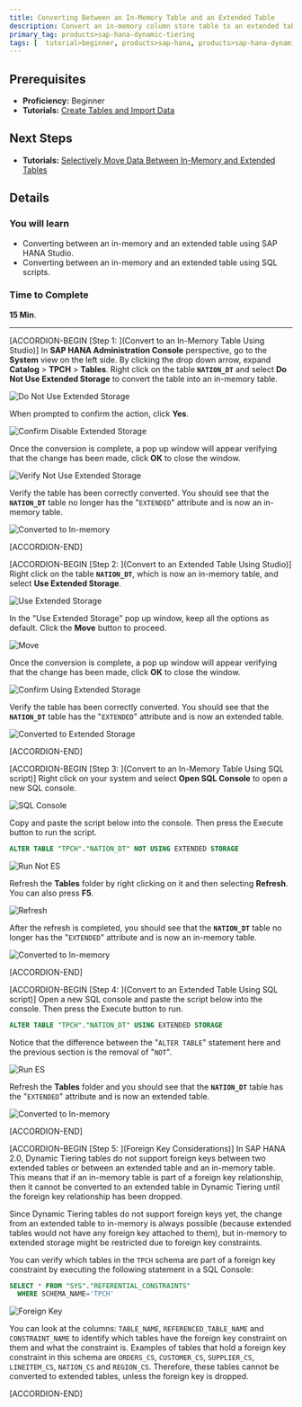 ```yaml
---
title: Converting Between an In-Memory Table and an Extended Table
description: Convert an in-memory column store table to an extended table and vice versa.
primary_tag: products>sap-hana-dynamic-tiering
tags: [  tutorial>beginner, products>sap-hana, products>sap-hana-dynamic-tiering, products>sap-hana-studio, topic>big-data, topic>sql ]
---
```

## Prerequisites
 - **Proficiency:** Beginner
 - **Tutorials:** [Create Tables and Import Data](https://developers.sap.com/tutorials/dt-create-schema-load-data-part3.html)

## Next Steps
 - **Tutorials:** [Selectively Move Data Between In-Memory and Extended Tables](https://developers.sap.com/tutorials/dt-create-schema-load-data-part5.html)

## Details
### You will learn
 - Converting between an in-memory and an extended table using SAP HANA Studio.
 - Converting between an in-memory and an extended table using SQL scripts.

### Time to Complete
**15 Min**.

---

[ACCORDION-BEGIN [Step 1: ](Convert to an In-Memory Table Using Studio)]
In **SAP HANA Administration Console** perspective, go to the **System** view on the left side. By clicking the drop down arrow, expand **Catalog** > **TPCH** > **Tables**. Right click on the table **`NATION_DT`** and select **Do Not Use Extended Storage** to convert the table into an in-memory table.

![Do Not Use Extended Storage](not-es.png)

When prompted to confirm the action, click **Yes**.

![Confirm Disable Extended Storage](comfirm-not-es.png)

Once the conversion is complete, a pop up window will appear verifying that the change has been made, click **OK** to close the window.

![Verify Not Use Extended Storage](verify-not-es.png)

Verify the table has been correctly converted. You should see that the **`NATION_DT`** table no longer has the "`EXTENDED`" attribute and is now an in-memory table.

![Converted to In-memory](converted-to-in-memory.png)


[ACCORDION-END]

[ACCORDION-BEGIN [Step 2: ](Convert to an Extended Table Using Studio)]
Right click on the table **`NATION_DT`**, which is now an in-memory table, and select **Use Extended Storage**.

![Use Extended Storage](use-es.png)

In the "Use Extended Storage" pop up window, keep all the options as default. Click the **Move** button to proceed.

![Move](move.png)

Once the conversion is complete, a pop up window will appear verifying that the change has been made, click **OK** to close the window.

![Confirm Using Extended Storage](confirm-es.png)

Verify the table has been correctly converted. You should see that the **`NATION_DT`** table has the "`EXTENDED`" attribute and is now an extended table.

![Converted to Extended Storage](converted-es.png)


[ACCORDION-END]

[ACCORDION-BEGIN [Step 3: ](Convert to an In-Memory Table Using SQL script)]
Right click on your system and select **Open SQL Console** to open a new SQL console.

![SQL Console](sql-console.png)

Copy and paste the script below into the console. Then press the Execute button to run the script.

``` sql
ALTER TABLE "TPCH"."NATION_DT" NOT USING EXTENDED STORAGE
```

![Run Not ES](run-not-es.png)

Refresh the **Tables** folder by right clicking on it and then selecting **Refresh**. You can also press **F5**.

![Refresh](refresh.png)

After the refresh is completed, you should see that the **`NATION_DT`** table no longer has the "`EXTENDED`" attribute and is now an in-memory table.

![Converted to In-memory](converted-to-in-memory.png)


[ACCORDION-END]

[ACCORDION-BEGIN [Step 4: ](Convert to an Extended Table Using SQL script)]
Open a new SQL console and paste the script below into the console. Then press the Execute button to run.

``` sql
ALTER TABLE "TPCH"."NATION_DT" USING EXTENDED STORAGE
```
Notice that the difference between the "`ALTER TABLE`" statement here and the previous section is the removal of "`NOT`".

![Run ES](run-es.png)

Refresh the **Tables** folder and you should see that the **`NATION_DT`** table has the "`EXTENDED`" attribute and is now an extended table.

![Converted to In-memory](converted-to-extended.png)


[ACCORDION-END]

[ACCORDION-BEGIN [Step 5: ](Foreign Key Considerations)]
In SAP HANA 2.0, Dynamic Tiering tables do not support foreign keys between two extended tables or between an extended table and an in-memory table. This means that if an in-memory table is part of a foreign key relationship, then it cannot be converted to an extended table in Dynamic Tiering until the foreign key relationship has been dropped.

Since Dynamic Tiering tables do not support foreign keys yet, the change from an extended table to in-memory is always possible (because extended tables would not have any foreign key attached to them), but in-memory to extended storage might be restricted due to foreign key constraints.

You can verify which tables in the `TPCH` schema are part of a foreign key constraint by executing the following statement in a SQL Console:

``` sql
SELECT * FROM "SYS"."REFERENTIAL_CONSTRAINTS"
  WHERE SCHEMA_NAME='TPCH'
```

![Foreign Key](foreign-key.png)

You can look at the columns: `TABLE_NAME`, `REFERENCED_TABLE_NAME` and `CONSTRAINT_NAME` to identify which tables have the foreign key constraint on them and what the constraint is. Examples of tables that hold a foreign key constraint in this schema are `ORDERS_CS`, `CUSTOMER_CS`, `SUPPLIER_CS`, `LINEITEM_CS`, `NATION_CS` and `REGION_CS`. Therefore, these tables cannot be converted to extended tables, unless the foreign key is dropped.


[ACCORDION-END]


